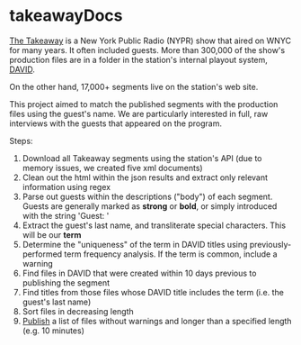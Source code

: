 # takeawayDocs
[The Takeaway](https://www.wnycstudios.org/podcasts/takeaway) is a New York Public Radio (NYPR) show that aired on WNYC for many years. It often included guests. 
More than 300,000 of the show's production files are in a folder in the station's internal playout system, [DAVID](https://www.davidsystems.com/).

On the other hand, 17,000+ segments live on the station's web site.

This project aimed to match the published segments with the production files using the guest's name. We are particularly interested in full, raw interviews with the guests that appeared on the program.

Steps:

1. Download all Takeaway segments using the station's API (due to memory issues, we created five xml documents)
2. Clean out the html within the json results and extract only relevant information using regex
3. Parse out guests within the descriptions ("body") of each segment. Guests are generally marked as **strong** or **bold**, or simply introduced with the string 'Guest: '
4. Extract the guest's last name, and transliterate special characters. This will be our **term**
5. Determine the "uniqueness" of the term in DAVID titles using previously-performed term frequency analysis. If the term is common, include a warning
6. Find files in DAVID that were created within 10 days previous to publishing the segment
7. Find titles from those files whose DAVID title includes the term (i.e. the guest's last name)
8. Sort files in decreasing length
9. [Publish](https://marcossueiro.github.io/takeawayDocs/) a list of files without warnings and longer than a specified length (e.g. 10 minutes)

